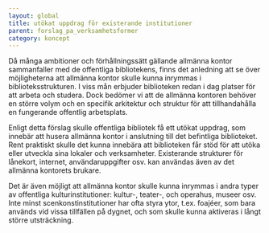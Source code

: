 ```yaml
---
layout: global
title: utökat uppdrag för existerande institutioner 
parent: forslag_pa_verksamhetsformer
category: koncept
---
```


Då många ambitioner och förhållningssätt gällande allmänna kontor sammanfaller med de offentliga bibliotekens, finns det anledning att se över möjligheterna att allmänna kontor skulle kunna inrymmas i biblioteksstrukturen. I viss mån erbjuder biblioteken redan i dag platser för att arbeta och studera. Dock bedömer vi att de allmänna kontoren behöver en större volym och en specifik arkitektur och struktur för att tillhandahålla en fungerande offentlig arbetsplats.
	
Enligt detta förslag skulle offentliga bibliotek få ett utökat uppdrag, som innebär att husera allmänna kontor i anslutning till det befintliga biblioteket. Rent praktiskt skulle det kunna innebära att biblioteken får stöd för att utöka eller utveckla sina lokaler och verksamheter. Existerande strukturer för lånekort, internet, användaruppgifter osv. kan användas även av det allmänna kontorets brukare. 
	
Det är även möjligt att allmänna kontor skulle kunna inrymmas i andra typer av offentliga kulturinstitutioner: kultur-, teater-, och operahus, museer osv. Inte minst scenkonstinstitutioner har ofta styra ytor, t.ex. foajéer, som bara används vid vissa tillfällen på dygnet, och som skulle kunna aktiveras i långt större utsträckning.